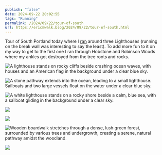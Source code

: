 ```yaml
---
publish: "false"
date: 2024-09-22 20:02:55
tags: "Running"
permalink: /2024/09/22/tour-of-south
url: https://ericmwalk.blog/2024/09/22/tour-of-south.html
---
```


Tour of South Portland today where I [ran](https://strava.com/activities/12479596423) around three Lighthouses (running on the break wall was interesting to say the least). To add more fun to it on my way to get to the first one I ran through Hobstone and Robinson Woods where my ankles got destroyed from the tree roots and rocks.

![A lighthouse stands on rocky cliffs beside crashing ocean waves, with houses and an American flag in the background under a clear blue sky.](https://ericmwalk.blog/uploads/2024/img-0014.jpeg)

![A stone pathway extends into the ocean, leading to a small lighthouse. Sailboats and two large vessels float on the water under a clear blue sky.](https://ericmwalk.blog/uploads/2024/img-0018.jpeg)

![A white lighthouse stands on a rocky shore beside a calm, blue sea, with a sailboat gliding in the background under a clear sky.](https://ericmwalk.blog/uploads/2024/img-0019.jpeg)

![](https://ericmwalk.blog/uploads/2024/img-0011.jpeg)

![](https://ericmwalk.blog/uploads/2024/img-0010.jpeg)

![Wooden boardwalk stretches through a dense, lush green forest, surrounded by various trees and undergrowth, creating a serene, natural pathway amidst the woodland.](https://ericmwalk.blog/uploads/2024/7a79b46637.jpeg)

![](https://ericmwalk.blog/uploads/2024/7a595effa8.jpeg)